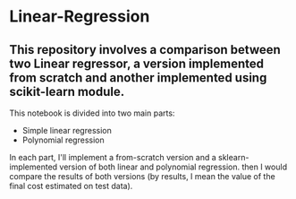 # Linear-Regression

This repository involves a comparison between two Linear regressor, a version implemented from scratch and another implemented using scikit-learn module.
---
This notebook is divided into two main parts:
 - Simple linear regression
 - Polynomial regression

In each part, I'll implement a from-scratch version and a sklearn-implemented version of both linear and polynomial regression. then I would compare the results of both versions (by results, I mean the value of the final cost estimated on test data).
